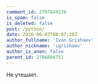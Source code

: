 ```yaml
---
comment_id: 2707849228
is_spam: false
is_deleted: false
post: /python/
date: 2016-06-02T08:07:20Z
author_fullname: 'Ivan Grishaev'
author_nickname: 'igrishaev'
author_is_anon: false
parent_id: 2706604751
---
```


<p>Не утешает.</p>
